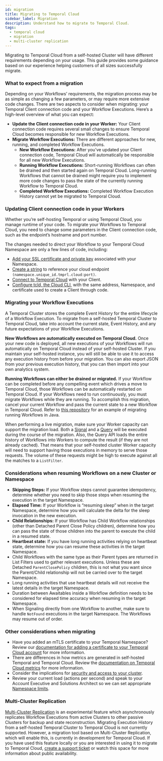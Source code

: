 ```yaml
---
id: migration
title: Migrating to Temporal Cloud
sidebar_label: Migration
description: Understand how to migrate to Temporal Cloud.
tags:
  - temporal cloud
  - migration
  - multi-cluster replication
---
```


Migrating to Temporal Cloud from a self-hosted Cluster will have different requirements depending on your usage.
This guide provides some guidance based on our experience helping customers of all sizes successfully migrate.

### What to expect from a migration

Depending on your Workflows’ requirements, the migration process may be as simple as changing a few parameters, or may require more extensive code changes.
There are two aspects to consider when migrating: your Temporal Client connection code and your Workflow Executions.
Here’s a high-level overview of what you can expect:

- **Update the Client connection code in your Worker:** Your Client connection code requires several small changes to ensure Temporal Cloud becomes responsible for new Workflow Executions.
- **Migrate Workflow Executions:** There are different approaches for new, running, and completed Workflow Executions.
  - **New Workflow Executions:** After you’ve updated your Client connection code, Temporal Cloud will automatically be responsible for all new Workflow Executions.
  - **Running Workflow Executions:** Short-running Workflows can often be drained and then started again on Temporal Cloud. Long-running Workflows that cannot be drained might require you to implement more code changes to pass the state of the currently running Workflow to Temporal Cloud.
  - **Completed Workflow Executions:** Completed Workflow Execution History cannot yet be migrated to Temporal Cloud.

### Updating Client connection code in your Workers

Whether you’re self-hosting Temporal or using Temporal Cloud, you manage runtime of your code.
To migrate your Workflows to Temporal Cloud, you need to change some parameters in the Client connection code, such as the endpoint’s hostname and port number.

The changes needed to direct your Workflow to your Temporal Cloud
Namespace are only a few lines of code, including:

- [Add your SSL certificate and private key](/cloud/saml-intro) associated with your Namespace.
- [Create a string](/cloud/namespaces-intro) to reference your cloud endpoint `(namespace.unique_id.tmprl.cloud:port)`.
- [Connect to Temporal Cloud](/cloud/get-started) with your Client.
- [Configure tcld, the Cloud CLI](/cloud/tcld/index), with the same address, Namespace, and
  certificate used to create a Client through code.

### Migrating your Workflow Executions

A Temporal Cluster stores the complete Event History for the entire lifecycle of a
Workflow Execution.
To migrate from a self-hosted Temporal Cluster to Temporal Cloud, take into account the current state, Event History, and any future expectations of your Workflow Executions.

**New Workflows are automatically executed on Temporal Cloud.**
Once your new code is deployed, all new executions of your Workflows will run automatically on Temporal Cloud instead of your self-hosted Cluster.
If you maintain your self-hosted instance, you will still be able to use it to access any execution history from before your migration.
You can also export JSON from your previous execution history, that you can then import into your own analytics system.

**Running Workflows can either be drained or migrated.**
If your Workflow can be completed before any compelling event which drives a move to Temporal Cloud, those Workflows can be automatically restarted on Temporal Cloud.
If your Workflows need to run continuously, you must migrate Workflows while they are running.
To accomplish this migration, cancel your current Workflow and pass the current state to a new Workflow in Temporal Cloud.
Refer to [this repository](https://github.com/temporalio/migration-example/blob/main/src/main/java/io/temporal/migration/example/README.md) for an example of migrating running Workflows in Java.

When performing a live migration, make sure your Worker capacity can support the migration load.
Both a [Signal](/concepts/what-is-a-signal) and a [Query](/concepts/what-is-a-query) will be executed during the course of the migration.
Also, the Query API loads the entire history of Workflows into Workers to compute the result (if they are not already cached).
That means that your self-hosted cluster Worker capacity will need to support having those executions in memory to serve those requests.
The volume of these requests might be high to execute against all the matches to a `ListFilter`.

### Considerations when resuming Workflows on a new Cluster or Namespace

- **Skipping Steps:** If your Workflow steps cannot guarantee idempotency, determine whether you need to skip those steps when resuming the execution in the target Namespace.
- **Elapsed Time:** If your Workflow is “resuming sleep” when in the target Namespace, determine how you will calculate the delta for the sleep invocation in the new execution.
- **Child Relationships:** If your Workflow has Child Workflow relationships (other than Detached Parent Close Policy children), determine how you can pass the state of those children into the parent to execute the child in a resumed state.
- **Heartbeat state:** If you have long running activities relying on heartbeat state, determine how you can resume these activities in the target Namespace.
- Child Workflows with the same type as their Parent types are returned in List Filters used to gather relevant executions. Unless these are Detached `ParentClosePolicy` children, this is not what you want since the Parent/Child relationship will not be carried over to the target Namespace.
- Long running activities that use heartbeat details will not receive the latest details in the target Namespace.
- Duration between Awaitables inside a Workflow definition needs to be considered for elapsed time accuracy when resuming in the target Namespace.
- When Signaling directly from one Workflow to another, make sure to handle `NotFound` executions in the target Namespace. The Workflows may resume out of order.

### Other considerations when migrating

- Have you added an mTLS certificate to your Temporal Namespace? Review our [documentation for adding a certificate to your Temporal Cloud account](/cloud/certificates-intro) for more information.
- There are differences in how metrics are generated in self-hosted Temporal and Temporal Cloud. Review the [documentation on Temporal Cloud metrics](/cloud/metrics-intro) for more information.
- Consider the implications for [security and access to your cluster](/cloud/security-cloud-intro).
- Review your current load (actions per second) and speak to your Account Executive and Solutions Architect so we can set appropriate [Namespace limits](/cloud/limits).

### Multi-Cluster Replication

[Multi-Cluster Replication](/self-hosted/what-is-multi-cluster-replication) is an experimental feature which asynchronously replicates Workflow Executions from active Clusters to other passive Clusters for backup and state reconstruction.
Migrating Execution History from a self-hosted Temporal Cluster to Temporal Cloud is not currently supported.
However, a migration tool based on Multi-Cluster Replication, which will enable this, is currently in development for Temporal Cloud.
If you have used this feature locally or you are interested in using it to migrate to Temporal Cloud, [create a support ticket](https://docs.temporal.io/cloud/support) or watch this space for more information about public availability.
